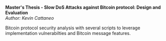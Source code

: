 **Master's Thesis - Slow DoS Attacks against Bitcoin protocol: Design and Evaluation**  
*Author: Kevin Cattaneo*

Bitcoin protocol security analysis with several scripts to leverage implementation vulnerabilties and Bitcoin message features. 
